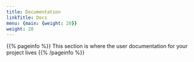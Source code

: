 ```yaml
---
title: Documentation
linkTitle: Docs
menu: {main: {weight: 20}}
weight: 20
---
```


{{% pageinfo %}}
This section is where the user documentation for your project lives
{{% /pageinfo %}}
